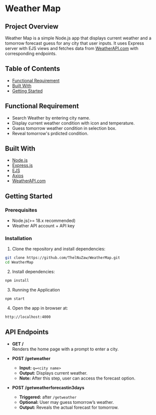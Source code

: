 # Weather Map 

## Project Overview
Weather Map is a simple Node.js app that displays current weather and a tomorrow forecast guess for any city that user inputs. It uses Express server with EJS views and fetches data from [WeatherAPI.com](https://openweathermap.org/api) with corresponding endpoints.

## Table of Contents
- [Functional Requirement](#funreq)
- [Built With](#builtwith)
- [Getting Started](#getting-s)


## Functional Requirement
- Search Weather by entering city name.
- Display current weather condition with icon and temperature.
- Guess tomorrow weather condition in selection box.
- Reveal tomorrow's prdicted condition.

## Built With
- [Node.js](https://nodejs.org/en)
- [Express.js](https://expressjs.com/)
- [EJS](https://ejs.co/)
- [Axios](https://axios-http.com/docs/intro)
- [WeatherAPI.com](https://openweathermap.org/api)

## Getting Started
### Prerequisites
- Node.js(>= 18.x recommended)
- Weather API account + API key

### Installation
1. Clone the repository and install dependencies:
```bash
git clone https://github.com/ThelNuZaw/WeatherMap.git
cd WeatherMap
```
2. Install dependencies:
```bash
npm install
```
3. Running the Application
```bash
npm start
```
4. Open the app in browser at:
```bash
http://localhost:4000
```
## API Endpoints

- **GET /**  
  Renders the home page with a prompt to enter a city.

- **POST /getweather**  
  - **Input:** `q=<city name>`  
  - **Output:** Displays current weather.
  - **Note:** After this step, user can access the forecast option.

- **POST /getweatherforecastin3days**  
  - **Triggered:** after `/getweather`  
  - **Optional:** User may guess tomorrow’s weather.
  - **Output:** Reveals the actual forecast for tomorrow.

